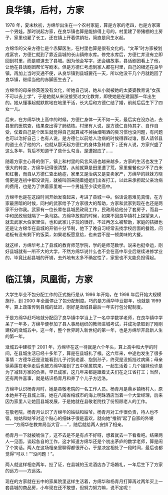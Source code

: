 # 良华镇，后村，方家

1978 年，夏末秋初，方绵华出生在一个农村家庭，算是方家的老四，也是方家第一个男娃。那时说起方家，在良华镇也算是能排得上号的。村里建了带猪棚的土房子，家里也雇了长工，还在镇上开着供销社，简直是风生水起。

方绵华的父亲方德仁是个赤脚医生，在村里也算是很有文化的。“文革”时方家被划成富农，方德仁就到了靠近县城的长山镇修水库。修完水库后，方德仁并没有立即回到村里，而是顺道去了县城。因为他会写字，还会编故事，县话剧团看上了他，让他在县话剧团帮忙写剧本。但是方德仁考虑到家人都在村里，自己的根还在良华镇，再加上当时交通不便，从良华镇到县城要花一天，所以他没干几个月就跑回了良华镇，继续当他的赤脚医生去了。

方绵华的母亲徐英莲没有文化，听她自己说，她从小就被她的太婆婆教育说“女孩不可以去上学”，于是她就从来没接受过文化教育，即使她是在建国那一年出生的。她从懂事起就默默地在地里干活，长大后和方德仁结了婚，前前后后生下了四女一儿。

后来，在方绵华快上高中的时候，方德仁身体一天不如一天，最后实在没办法，去县里的医院查，结果查出得了肺结核。村里有人说，是方德仁自恃其才、自作自受，仗着自己是个医生就觉得自己就算戒不掉抽烟喝酒的臭习惯也没问题，有问题也可以治好自己；也有人说，是方德仁以前给人治病的时候得罪过谁，那人请邻县的道士点了他的穴，也就从那天起方德仁的身体急转直下；还有人说，方家兴盛了这么多年，背后不知道干了些什么勾当，是遭报应了……

随着方家主心骨的倒下，镇上和村里的风言风语也越来越多，方家的生活也发生了很大的转变，方绵华记得很清楚，从前就算是田里遭了荒，家里餐餐也少不了白米和红薯，而自从方德仁查出绝症，家里又是治病又是变卖家产，方绵华的妹妹方晓倩更是连初中都没读完，就被叫回来随着姐姐们出省打工，以此来承担起父亲治病的费用，也是为了供着家里唯一一个男娃至少读完高中。

方绵华也是在这段时间开始发奋起来，考进了县城一中。俗话说患难见真情，在方家最黑暗的时候，同村的武家给予了方家很大的帮助，方家和武家到现在也还是两家不分你我。武家有一位长辈在县城民政局工作，民政局给他分了套房子，而县一中和民政局就隔了一条马路。方绵华放假的时候，如果不回良华镇村上探望亲人，就去武家大伯家里住，也和武家儿子玩的很好。不过再怎么被帮助，家庭的拮据也还是让方绵华在县城的开销十分节制，他下了晚自习经常去找学校后面的餐馆，问老板有没有剩下的饭菜，如果老板愿意给，也未尝不是一顿美味的大餐。

就这样，方绵华考上了县城的教育师范学院，学的是师范数学。说来也挺幸运，刚好县城就有一所不大的大学，不然方绵华说什么也不会在高中毕业后继续进修学业的，毕竟比起县城的开销，去外地有太多不确定性了，家里也不太能负担得起。

# 临江镇，凤凰街，方家

大学生毕业不包分配工作的正式施行是从 1996 年开始，在 1998 年后开始大规模施行，到 2000 年全面停止了包分配制度。巧的是方绵华毕业那年，也就是 1999 年，算上政策传到县城的延迟，刚好是潋城县最后一年实行包分配制度。

于是方绵华赶巧地就分配回了良华镇中学当上了一名中学数学老师，在良华镇中学呆了一年多，方绵华便参加了县人事局组织的教师进城考试，并成功录取到了刚刚建校的潋城五中。这一年，整个世界跨入新世纪的第一年，也是方绵华开启新人生的第一年。

潋城五中建校于 2001 年，方绵华在这一待就是六个年头，算上高中和大学的时间，在县城生活已经十多年了，算是在县城扎了根。这六年来，中途也发生了很多事情：方德华还是没能看到儿子讨到老婆、抱到孙子，终究是没抵挡过病痛；母亲徐英莲在老伴走后也被方绵华接到了五中家属院来，一起生活着；几个姐妹也许是为了减轻方家的负担，早已成家，这几年来都是跟着丈夫们在之江省打工；当然，还有两件喜事，就是结识杨青月和养了个儿子方远洛。

方绵华认识杨青月时，她是县敬老院的一名工作人员。杨青月是鼎乡镇杨村人，原本她并不在县城上班，她在八闽省榕城市的海上明珠酒店当着一个大堂经理，后来因为家里人让她回县城发展，于是她就在县敬老院找了份照顾老人的工作。

在敬老院，杨青月认识了方绵华的姑姑和姑爷。杨青月对工作很负责，待人也不错，姑姑和姑爷对这个贴心的细妹子很是喜欢，就向她“推销”起了自家的外甥——“方绵华在教育局当大官……”，随后就给两人安排了相亲。

杨青月一下就被唬住了，这不去是不是有点不好呀，想着就去一下看看吧。结果两人一见面，谈起各自的工作，这才知道方绵华还是个初出茅庐的数学老师，算是闹了个笑话。两人在这场相亲里聊得都很开心，于是决定相处了一段时间，最后也都觉得“可以！”“没问题！”。

两人就这样相恋两年，扯了证，在县城的玉龙酒店办了场婚礼，一年后生下了方家的远方——方远洛。

现在的方家就在五中的家属院里这样生活着，方绵华和杨青月打算再过两年买上一套县城的商品房，小车现在还不敢想，但努力努力嘛，说不定呢！
